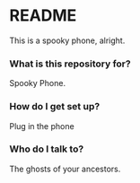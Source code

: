 # README #

This is a spooky phone, alright.

### What is this repository for? ###

Spooky Phone.

### How do I get set up? ###

Plug in the phone

### Who do I talk to? ###

The ghosts of your ancestors.